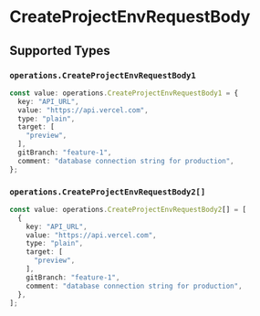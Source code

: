 # CreateProjectEnvRequestBody


## Supported Types

### `operations.CreateProjectEnvRequestBody1`

```typescript
const value: operations.CreateProjectEnvRequestBody1 = {
  key: "API_URL",
  value: "https://api.vercel.com",
  type: "plain",
  target: [
    "preview",
  ],
  gitBranch: "feature-1",
  comment: "database connection string for production",
};
```

### `operations.CreateProjectEnvRequestBody2[]`

```typescript
const value: operations.CreateProjectEnvRequestBody2[] = [
  {
    key: "API_URL",
    value: "https://api.vercel.com",
    type: "plain",
    target: [
      "preview",
    ],
    gitBranch: "feature-1",
    comment: "database connection string for production",
  },
];
```

